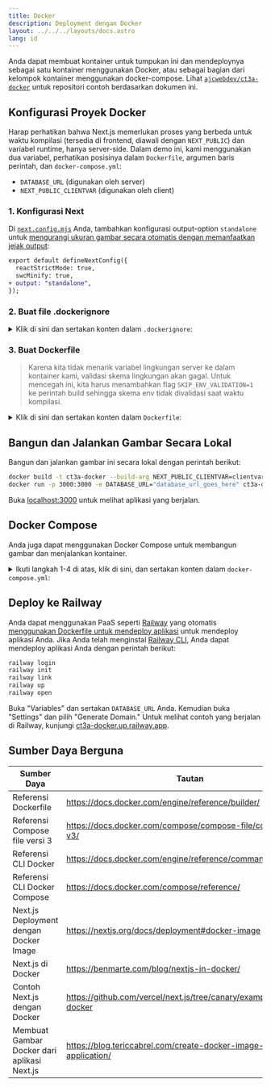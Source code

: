 ```yaml
---
title: Docker
description: Deployment dengan Docker
layout: ../../../layouts/docs.astro
lang: id
---
```


Anda dapat membuat kontainer untuk tumpukan ini dan mendeploynya sebagai satu kontainer menggunakan Docker, atau sebagai bagian dari kelompok kontainer menggunakan docker-compose. Lihat [`ajcwebdev/ct3a-docker`](https://github.com/ajcwebdev/ct3a-docker) untuk repositori contoh berdasarkan dokumen ini.

## Konfigurasi Proyek Docker

Harap perhatikan bahwa Next.js memerlukan proses yang berbeda untuk waktu kompilasi (tersedia di frontend, diawali dengan `NEXT_PUBLIC`) dan variabel runtime, hanya server-side. Dalam demo ini, kami menggunakan dua variabel, perhatikan posisinya dalam `Dockerfile`, argumen baris perintah, dan `docker-compose.yml`:

- `DATABASE_URL` (digunakan oleh server)
- `NEXT_PUBLIC_CLIENTVAR` (digunakan oleh client)

### 1. Konfigurasi Next

Di [`next.config.mjs`](https://github.com/t3-oss/create-t3-app/blob/main/cli/template/base/next.config.mjs) Anda, tambahkan konfigurasi output-option `standalone` untuk [mengurangi ukuran gambar secara otomatis dengan memanfaatkan jejak output](https://nextjs.org/docs/advanced-features/output-file-tracing):

```diff
export default defineNextConfig({
  reactStrictMode: true,
  swcMinify: true,
+ output: "standalone",
});
```

### 2. Buat file .dockerignore

<details>
    <summary>
      Klik di sini dan sertakan konten dalam <code>.dockerignore</code>:
    </summary>
<div class="content">

```
.env
Dockerfile
.dockerignore
node_modules
npm-debug.log
README.md
.next
.git
```

</div>

</details>

### 3. Buat Dockerfile

> Karena kita tidak menarik variabel lingkungan server ke dalam kontainer kami, validasi skema lingkungan akan gagal. Untuk mencegah ini, kita harus menambahkan flag `SKIP_ENV_VALIDATION=1` ke perintah build sehingga skema env tidak divalidasi saat waktu kompilasi.

<details>
    <summary>
      Klik di sini dan sertakan konten dalam <code>Dockerfile</code>:
    </summary>
<div class="content">

```docker
##### DEPENDENCIES

FROM --platform=linux/amd64 node:16-alpine3.17 AS deps
RUN apk add --no-cache libc6-compat openssl1.1-compat
WORKDIR /app

# Install Prisma Client - remove if not using Prisma

COPY prisma ./

# Install dependencies based on the preferred package manager

COPY package.json yarn.lock* package-lock.json* pnpm-lock.yaml\* ./

RUN \
 if [ -f yarn.lock ]; then yarn --frozen-lockfile; \
 elif [ -f package-lock.json ]; then npm ci; \
 elif [ -f pnpm-lock.yaml ]; then yarn global add pnpm && pnpm i; \
 else echo "Lockfile not found." && exit 1; \
 fi

##### BUILDER

FROM --platform=linux/amd64 node:16-alpine3.17 AS builder
ARG DATABASE_URL
ARG NEXT_PUBLIC_CLIENTVAR
WORKDIR /app
COPY --from=deps /app/node_modules ./node_modules
COPY . .

# ENV NEXT_TELEMETRY_DISABLED 1

RUN \
 if [ -f yarn.lock ]; then SKIP_ENV_VALIDATION=1 yarn build; \
 elif [ -f package-lock.json ]; then SKIP_ENV_VALIDATION=1 npm run build; \
 elif [ -f pnpm-lock.yaml ]; then yarn global add pnpm && SKIP_ENV_VALIDATION=1 pnpm run build; \
 else echo "Lockfile not found." && exit 1; \
 fi

##### RUNNER

FROM --platform=linux/amd64 node:16-alpine3.17 AS runner
WORKDIR /app

ENV NODE_ENV production

# ENV NEXT_TELEMETRY_DISABLED 1

RUN addgroup --system --gid 1001 nodejs
RUN adduser --system --uid 1001 nextjs

COPY --from=builder /app/next.config.mjs ./
COPY --from=builder /app/public ./public
COPY --from=builder /app/package.json ./package.json

COPY --from=builder --chown=nextjs:nodejs /app/.next/standalone ./
COPY --from=builder --chown=nextjs:nodejs /app/.next/static ./.next/static

USER nextjs
EXPOSE 3000
ENV PORT 3000

CMD ["node", "server.js"]

```

> **_Catatan_**
>
> - _Emulasi `--platform=linux/amd64` mungkin tidak perlu setelah beralih ke Node 18._
> - _Lihat [`node:alpine`](https://github.com/nodejs/docker-node/tree/b4117f9333da4138b03a546ec926ef50a31506c3#nodealpine) untuk memahami mengapa `libc6-compat` mungkin diperlukan._
> - _Menggunakan gambar berbasis Alpine 3.17 [dapat menyebabkan masalah dengan Prisma](https://github.com/t3-oss/create-t3-app/issues/975). Menetapkan `engineType = "binary"` memecahkan masalah di Alpine 3.17, [tetapi memiliki biaya kinerja terkait](https://www.prisma.io/docs/concepts/components/prisma-engines/query-engine#the-query-engine-at-runtime)._
> - _Next.js mengumpulkan [data telemetri anonim tentang penggunaan umum](https://nextjs.org/telemetry). Hapus komentar pada contoh pertama `ENV NEXT_TELEMETRY_DISABLED 1` untuk menonaktifkan telemetri selama waktu kompilasi. Hapus komentar pada contoh kedua untuk menonaktifkan telemetri selama waktu runtime._

</div>
</details>

## Bangun dan Jalankan Gambar Secara Lokal

Bangun dan jalankan gambar ini secara lokal dengan perintah berikut:

```bash
docker build -t ct3a-docker --build-arg NEXT_PUBLIC_CLIENTVAR=clientvar .
docker run -p 3000:3000 -e DATABASE_URL="database_url_goes_here" ct3a-docker


```

Buka [localhost:3000](http://localhost:3000/) untuk melihat aplikasi yang berjalan.

## Docker Compose

Anda juga dapat menggunakan Docker Compose untuk membangun gambar dan menjalankan kontainer.

<details>
    <summary>
      Ikuti langkah 1-4 di atas, klik di sini, dan sertakan konten dalam <code>docker-compose.yml</code>:
    </summary>
<div class="content">

```yaml
version: "3.9"
services:
  app:
    platform: "linux/amd64"
    build:
      context: .
      dockerfile: Dockerfile
      args:
        NEXT_PUBLIC_CLIENTVAR: "clientvar"
    working_dir: /app
    ports:
      - "3000:3000"
    image: t3-app
    environment:
      - DATABASE_URL=database_url_goes_here
```

Jalankan ini menggunakan perintah `docker compose up`:

```bash
docker compose up
```

Buka [localhost:3000](http://localhost:3000/) untuk melihat aplikasi yang berjalan.

</div>
</details>

## Deploy ke Railway

Anda dapat menggunakan PaaS seperti [Railway](https://railway.app) yang otomatis [menggunakan Dockerfile untuk mendeploy aplikasi](https://docs.railway.app/deploy/dockerfiles) untuk mendeploy aplikasi Anda. Jika Anda telah menginstal [Railway CLI](https://docs.railway.app/develop/cli#install), Anda dapat mendeploy aplikasi Anda dengan perintah berikut:

```bash
railway login
railway init
railway link
railway up
railway open
```

Buka "Variables" dan sertakan `DATABASE_URL` Anda. Kemudian buka "Settings" dan pilih "Generate Domain." Untuk melihat contoh yang berjalan di Railway, kunjungi [ct3a-docker.up.railway.app](https://ct3a-docker.up.railway.app/).

## Sumber Daya Berguna

| Sumber Daya                            | Tautan                                                                  |
| ------------------------------------   | ------------------------------------------------------------------------ |
| Referensi Dockerfile                   | <https://docs.docker.com/engine/reference/builder/>                       |
| Referensi Compose file versi 3         | <https://docs.docker.com/compose/compose-file/compose-file-v3/>           |
| Referensi CLI Docker                   | <https://docs.docker.com/engine/reference/commandline/docker/>            |
| Referensi CLI Docker Compose           | <https://docs.docker.com/compose/reference/>                              |
| Next.js Deployment dengan Docker Image | <https://nextjs.org/docs/deployment#docker-image>                         |
| Next.js di Docker                      | <https://benmarte.com/blog/nextjs-in-docker/>                             |
| Contoh Next.js dengan Docker           | <https://github.com/vercel/next.js/tree/canary/examples/with-docker>      |
| Membuat Gambar Docker dari aplikasi Next.js | <https://blog.tericcabrel.com/create-docker-image-nextjs-application/>  |
